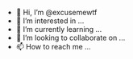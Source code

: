 - 👋 Hi, I’m @excusemewtf
- 👀 I’m interested in ...
- 🌱 I’m currently learning ...
- 💞️ I’m looking to collaborate on ...
- 📫 How to reach me ...

<!---
excusemewtf/excusemewtf is a ✨ special ✨ repository because its `README.md` (this file) appears on your GitHub profile.
You can click the Preview link to take a look at your changes.
--->
